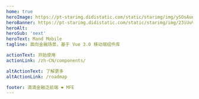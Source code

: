 ```yaml
---
home: true
heroImage: https://pt-starimg.didistatic.com/static/starimg/img/ySOsAunfGm1610683661213.png
heroBanner: https://pt-starimg.didistatic.com/static/starimg/img/23iUuVLsnS1605512486154.png
heroAlt: 
heroSub: 'next'
heroText: Mand Mobile
tagline: 面向金融场景，基于 Vue 3.0 移动端组件库

actionText: 开始使用
actionLink: /zh-CN/components/

altActionText: 了解更多
altActionLink: /roadmap

footer: 滴滴金融泛前端 ❤ MFE
---
```

